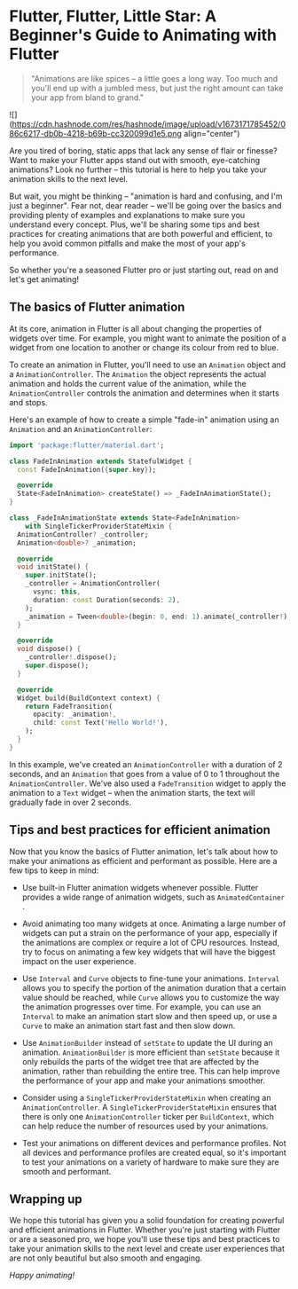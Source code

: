 # Flutter, Flutter, Little Star: A Beginner's Guide to Animating with Flutter

> "Animations are like spices – a little goes a long way. Too much and you'll end up with a jumbled mess, but just the right amount can take your app from bland to grand."

![](https://cdn.hashnode.com/res/hashnode/image/upload/v1673171785452/086c6217-db0b-4218-b69b-cc320099d1e5.png align="center")

Are you tired of boring, static apps that lack any sense of flair or finesse? Want to make your Flutter apps stand out with smooth, eye-catching animations? Look no further – this tutorial is here to help you take your animation skills to the next level.

But wait, you might be thinking – "animation is hard and confusing, and I'm just a beginner". Fear not, dear reader – we'll be going over the basics and providing plenty of examples and explanations to make sure you understand every concept. Plus, we'll be sharing some tips and best practices for creating animations that are both powerful and efficient, to help you avoid common pitfalls and make the most of your app's performance.

So whether you're a seasoned Flutter pro or just starting out, read on and let's get animating!

## **The basics of Flutter animation**

At its core, animation in Flutter is all about changing the properties of widgets over time. For example, you might want to animate the position of a widget from one location to another or change its colour from red to blue.

To create an animation in Flutter, you'll need to use an `Animation` object and a `AnimationController`. The `Animation` the object represents the actual animation and holds the current value of the animation, while the `AnimationController` controls the animation and determines when it starts and stops.

Here's an example of how to create a simple "fade-in" animation using an `Animation` and an `AnimationController`:

```dart
import 'package:flutter/material.dart';

class FadeInAnimation extends StatefulWidget {
  const FadeInAnimation({super.key});

  @override
  State<FadeInAnimation> createState() => _FadeInAnimationState();
}

class _FadeInAnimationState extends State<FadeInAnimation>
    with SingleTickerProviderStateMixin {
  AnimationController? _controller;
  Animation<double>? _animation;

  @override
  void initState() {
    super.initState();
    _controller = AnimationController(
      vsync: this,
      duration: const Duration(seconds: 2),
    );
    _animation = Tween<double>(begin: 0, end: 1).animate(_controller!);
  }

  @override
  void dispose() {
    _controller!.dispose();
    super.dispose();
  }

  @override
  Widget build(BuildContext context) {
    return FadeTransition(
      opacity: _animation!,
      child: const Text('Hello World!'),
    );
  }
}
```

In this example, we've created an `AnimationController` with a duration of 2 seconds, and an `Animation` that goes from a value of 0 to 1 throughout the `AnimationController`. We've also used a `FadeTransition` widget to apply the animation to a `Text` widget – when the animation starts, the text will gradually fade in over 2 seconds.

## **Tips and best practices for efficient animation**

Now that you know the basics of Flutter animation, let's talk about how to make your animations as efficient and performant as possible. Here are a few tips to keep in mind:

* Use built-in Flutter animation widgets whenever possible. Flutter provides a wide range of animation widgets, such as `AnimatedContainer` .
    
* Avoid animating too many widgets at once. Animating a large number of widgets can put a strain on the performance of your app, especially if the animations are complex or require a lot of CPU resources. Instead, try to focus on animating a few key widgets that will have the biggest impact on the user experience.
    
* Use `Interval` and `Curve` objects to fine-tune your animations. `Interval` allows you to specify the portion of the animation duration that a certain value should be reached, while `Curve` allows you to customize the way the animation progresses over time. For example, you can use an `Interval` to make an animation start slow and then speed up, or use a `Curve` to make an animation start fast and then slow down.
    
* Use `AnimationBuilder` instead of `setState` to update the UI during an animation. `AnimationBuilder` is more efficient than `setState` because it only rebuilds the parts of the widget tree that are affected by the animation, rather than rebuilding the entire tree. This can help improve the performance of your app and make your animations smoother.
    
* Consider using a `SingleTickerProviderStateMixin` when creating an `AnimationController`. A `SingleTickerProviderStateMixin` ensures that there is only one `AnimationController` ticker per `BuildContext`, which can help reduce the number of resources used by your animations.
    
* Test your animations on different devices and performance profiles. Not all devices and performance profiles are created equal, so it's important to test your animations on a variety of hardware to make sure they are smooth and performant.
    

## **Wrapping up**

We hope this tutorial has given you a solid foundation for creating powerful and efficient animations in Flutter. Whether you're just starting with Flutter or are a seasoned pro, we hope you'll use these tips and best practices to take your animation skills to the next level and create user experiences that are not only beautiful but also smooth and engaging.

*Happy animating!*